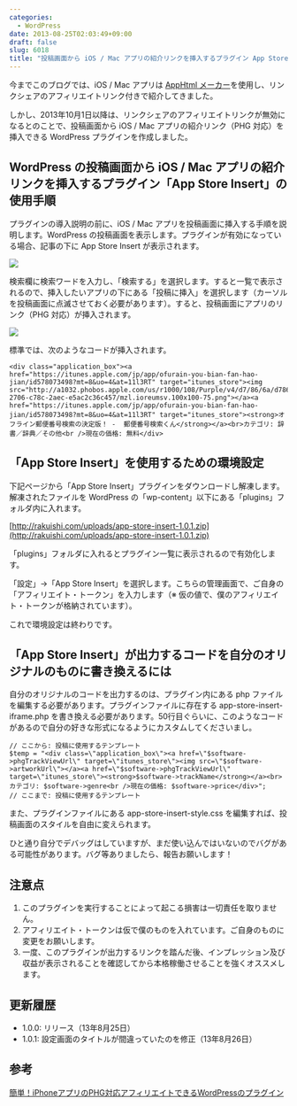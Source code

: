 ```yaml
---
categories:
  - WordPress
date: 2013-08-25T02:03:49+09:00
draft: false
slug: 6018
title: "投稿画面から iOS / Mac アプリの紹介リンクを挿入するプラグイン App Store Insert を作りました（PHG 対応）"
---
```


今までこのブログでは、iOS / Mac アプリは [AppHtml メーカー](http://dl.dropboxusercontent.com/u/2271551/javascript/apphtmlmk.html)を使用し、リンクシェアのアフィリエイトリンク付きで紹介してきました。

しかし、2013年10月1日以降は、リンクシェアのアフィリエイトリンクが無効になるとのことで、投稿画面から iOS / Mac アプリの紹介リンク（PHG 対応）を挿入できる WordPress プラグインを作成しました。

## WordPress の投稿画面から iOS / Mac アプリの紹介リンクを挿入するプラグイン「App Store Insert」の使用手順

プラグインの導入説明の前に、iOS / Mac アプリを投稿画面に挿入する手順を説明します。WordPress の投稿画面を表示します。プラグインが有効になっている場合、記事の下に App Store Insert が表示されます。

![](/images/2013/08/app-store-insert-1.png)

検索欄に検索ワードを入力し、「検索する」を選択します。すると一覧で表示されるので、挿入したいアプリの下にある「投稿に挿入」を選択します（カーソルを投稿画面に点滅させておく必要があります）。すると、投稿画面にアプリのリンク（PHG 対応）が挿入されます。

![](/images/2013/08/app-store-insert-2.png)

標準では、次のようなコードが挿入されます。

```
<div class="application_box"><a href="https://itunes.apple.com/jp/app/ofurain-you-bian-fan-hao-jian/id578073498?mt=8&uo=4&at=11l3RT" target="itunes_store"><img src="http://a1032.phobos.apple.com/us/r1000/108/Purple/v4/d7/86/6a/d7866a7e-2706-c78c-2aec-e5ac2c36c457/mzl.ioreumsv.100x100-75.png"></a><a href="https://itunes.apple.com/jp/app/ofurain-you-bian-fan-hao-jian/id578073498?mt=8&uo=4&at=11l3RT" target="itunes_store"><strong>オフライン郵便番号検索の決定版！ -  郵便番号検索くん</strong></a><br>カテゴリ: 辞書／辞典／その他<br />現在の価格: 無料</div>
```

## 「App Store Insert」を使用するための環境設定

下記ページから「App Store Insert」プラグインをダウンロードし解凍します。解凍されたファイルを WordPress の「wp-content」以下にある「plugins」フォルダ内に入れます。

[http://rakuishi.com/uploads/app-store-insert-1.0.1.zip](http://rakuishi.com/uploads/app-store-insert-1.0.1.zip)

「plugins」フォルダに入れるとプラグイン一覧に表示されるので有効化します。

「設定」→「App Store Insert」を選択します。こちらの管理画面で、ご自身の「アフィリエイト・トークン」を入力します（※ 仮の値で、僕のアフィリエイト・トークンが格納されています）。

これで環境設定は終わりです。

## 「App Store Insert」が出力するコードを自分のオリジナルのものに書き換えるには

自分のオリジナルのコードを出力するのは、プラグイン内にある php ファイルを編集する必要があります。プラグインファイルに存在する app-store-insert-iframe.php を書き換える必要があります。50行目ぐらいに、このようなコードがあるので自分の好きな形式になるようにカスタムしてくださいまし。

```
// ここから: 投稿に使用するテンプレート
$temp = "<div class=\"application_box\"><a href=\"$software->phgTrackViewUrl\" target=\"itunes_store\"><img src=\"$software->artworkUrl\"></a><a href=\"$software->phgTrackViewUrl\" target=\"itunes_store\"><strong>$software->trackName</strong></a><br>カテゴリ: $software->genre<br />現在の価格: $software->price</div>";
// ここまで: 投稿に使用するテンプレート
```

また、プラグインファイルにある app-store-insert-style.css を編集すれば、投稿画面のスタイルを自由に変えられます。

ひと通り自分でデバッグはしていますが、まだ使い込んではいないのでバグがある可能性があります。バグ等ありましたら、報告お願いします！

## 注意点

1. このプラグインを実行することによって起こる損害は一切責任を取りません。
1. アフィリエイト・トークンは仮で僕のものを入れています。ご自身のものに変更をお願いします。
1. 一度、このプラグインが出力するリンクを踏んだ後、インプレッション及び収益が表示されることを確認してから本格稼働させることを強くオススメします。

## 更新履歴

* 1.0.0: リリース（13年8月25日）
* 1.0.1: 設定画面のタイトルが間違っていたのを修正（13年8月26日）

## 参考

[簡単！iPhoneアプリのPHG対応アフィリエイトできるWordPressのプラグイン](http://rentalhomepage.com/phg/)
